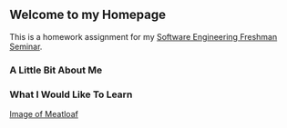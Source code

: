 ## Welcome to my Homepage

This is a homework assignment for my [Software Engineering Freshman Seminar](http://www.se.rit.edu/~swen-101/00/index.html).

### A Little Bit About Me



### What I Would Like To Learn 

[Image of Meatloaf](https://octodex.github.com/images/Meatloaf.jpg)
